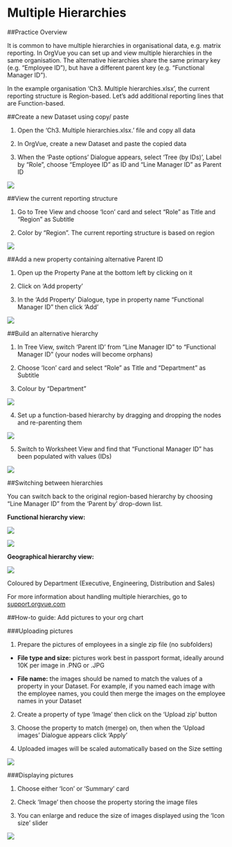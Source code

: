 # Multiple Hierarchies

##Practice Overview

It is common to have multiple hierarchies in organisational data, e.g. matrix reporting. In OrgVue you can set up and view multiple hierarchies in the same organisation. The alternative hierarchies share the same primary key (e.g. “Employee ID”), but have a different parent key (e.g. “Functional Manager ID”).

In the example organisation ‘Ch3. Multiple hierarchies.xlsx’, the current reporting structure is Region-based. Let’s add additional reporting lines that are Function-based.

##Create a new Dataset using copy/ paste

1) Open the ‘Ch3. Multiple hierarchies.xlsx.’ file and copy all data


2) In OrgVue, create a new Dataset and paste the copied data

3) When the ‘Paste options’ Dialogue appears, select ‘Tree (by IDs)’, Label by “Role”, choose “Employee ID” as ID and “Line Manager ID” as Parent ID

![](3-021multiplehierarchiesdataset.png)

##View the current reporting structure

1) Go to Tree View and choose ‘Icon’ card and select “Role” as Title and “Region” as Subtitle

2) Color by “Region”. The current reporting structure is based on region

![](3-022.viewstructure.png)

##Add a new property containing alternative Parent ID

1) Open up the Property Pane at the bottom left by clicking on it

2) Click on ‘Add property’

3) In the ‘Add Property’ Dialogue, type in property name “Functional Manager ID” then click ‘Add’

![](3-023.altparentid.png)

##Build an alternative hierarchy

1) In Tree View, switch ‘Parent ID’ from “Line Manager ID” to “Functional Manager ID” (your nodes will become orphans)

2) Choose ‘Icon’ card and select “Role” as Title and “Department” as Subtitle

3) Colour by “Department”

![](3-024.althierarchy.png)

4) Set up a function-based hierarchy by dragging and dropping the nodes and re-parenting them

![](3-025.althierarchy2.png)

5) Switch to Worksheet View and find that “Functional Manager ID” has been populated with values (IDs)

![](3-026.althierarchy3.png)

##Switching between hierarchies

You can switch back to the original region-based hierarchy by choosing “Line Manager ID” from the ‘Parent by’ drop-down list.

**Functional hierarchy view:**


![](3-027b.funchierarchyview.png)

![](3-027.funchierarchyview.png)

**Geographical hierarchy view:**



![](3-028.geohierarchyview.png)



Coloured by Department (Executive, Engineering, Distribution and Sales)


For more information about handling multiple hierarchies, go to [support.orgvue.com](support.orgvue.com)

##How-to guide: Add pictures to your org chart

###Uploading pictures

1) Prepare the pictures of employees in a single zip file (no subfolders)

* 
  **File type and size:** pictures work best in passport format, ideally around 10K per image in .PNG or .JPG

* 
  **File name:** the images should be named to match the values of a property in your Dataset. For example, if you named each image with the employee names, you could then merge the images on the employee names in your Dataset

2) Create a property of type ‘Image’ then click on the ‘Upload zip’ button



3) Choose the property to match (merge) on, then when the ‘Upload images’ Dialogue appears click ‘Apply’ 



4) Uploaded images will be scaled automatically based on the Size setting

![](3-030.propertypane.png)

###Displaying pictures

1) Choose either ‘Icon’ or ‘Summary’ card

2) Check ‘Image’ then choose the property storing the image files 

3) You can enlarge and reduce the size of images displayed using the ‘Icon size’ slider

![](3-031.orgchartpics2.png)